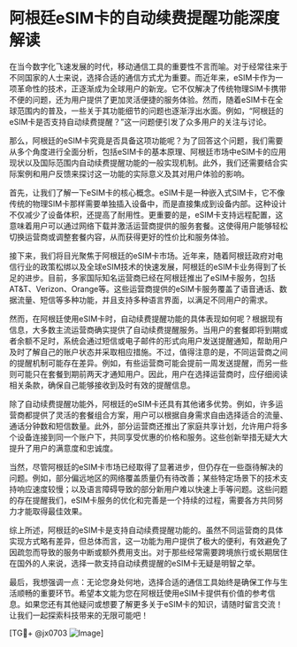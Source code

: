 # 阿根廷eSIM卡的自动续费提醒功能深度解读

在当今数字化飞速发展的时代，移动通信工具的重要性不言而喻。对于经常往来于不同国家的人士来说，选择合适的通信方式尤为重要。而近年来，eSIM卡作为一项革命性的技术，正逐渐成为全球用户的新宠。它不仅解决了传统物理SIM卡携带不便的问题，还为用户提供了更加灵活便捷的服务体验。然而，随着eSIM卡在全球范围内的普及，一些关于其功能细节的问题也逐渐浮出水面。例如，“阿根廷的eSIM卡是否支持自动续费提醒？”这一问题便引发了众多用户的关注与讨论。

那么，阿根廷的eSIM卡究竟是否具备这项功能呢？为了回答这个问题，我们需要从多个角度进行全面分析，包括eSIM卡的基本原理、阿根廷市场中eSIM卡的应用现状以及国际范围内自动续费提醒功能的一般实现机制。此外，我们还需要结合实际案例和用户反馈来探讨这一功能的实际意义及其对用户体验的影响。

首先，让我们了解一下eSIM卡的核心概念。eSIM卡是一种嵌入式SIM卡，它不像传统的物理SIM卡那样需要单独插入设备中，而是直接集成到设备内部。这种设计不仅减少了设备体积，还提高了耐用性。更重要的是，eSIM卡支持远程配置，这意味着用户可以通过网络下载并激活运营商提供的服务套餐。这使得用户能够轻松切换运营商或调整套餐内容，从而获得更好的性价比和服务体验。

接下来，我们将目光聚焦于阿根廷的eSIM卡市场。近年来，随着阿根廷政府对电信行业的政策松绑以及全球eSIM技术的快速发展，阿根廷的eSIM卡业务得到了长足的进步。目前，多家国际知名运营商已经在阿根廷推出了eSIM卡服务，包括AT&T、Verizon、Orange等。这些运营商提供的eSIM卡服务覆盖了语音通话、数据流量、短信等多种功能，并且支持多种语言界面，以满足不同用户的需求。

然而，在阿根廷使用eSIM卡时，自动续费提醒功能的具体表现如何呢？根据现有信息，大多数主流运营商确实提供了自动续费提醒服务。当用户的套餐即将到期或者余额不足时，系统会通过短信或电子邮件的形式向用户发送提醒通知，帮助用户及时了解自己的账户状态并采取相应措施。不过，值得注意的是，不同运营商之间的提醒机制可能存在差异。例如，有些运营商可能会提前一周发送提醒，而另一些则可能只在套餐到期前两天才通知用户。因此，用户在选择运营商时，应仔细阅读相关条款，确保自己能够接收到及时有效的提醒信息。

除了自动续费提醒功能外，阿根廷的eSIM卡还具有其他诸多优势。例如，许多运营商都提供了灵活的套餐组合方案，用户可以根据自身需求自由选择适合的流量、通话分钟数和短信数量。此外，部分运营商还推出了家庭共享计划，允许用户将多个设备连接到同一个账户下，共同享受优惠的价格和服务。这些创新举措无疑大大提升了用户的满意度和忠诚度。

当然，尽管阿根廷的eSIM卡市场已经取得了显著进步，但仍存在一些亟待解决的问题。例如，部分偏远地区的网络覆盖质量仍有待改善；某些特定场景下的技术支持响应速度较慢；以及语言障碍导致的部分新用户难以快速上手等问题。这些问题的存在提醒我们，eSIM卡服务的优化和完善是一个持续的过程，需要各方共同努力才能取得最佳效果。

综上所述，阿根廷的eSIM卡是支持自动续费提醒功能的。虽然不同运营商的具体实现方式略有差异，但总体而言，这一功能为用户提供了极大的便利，有效避免了因疏忽而导致的服务中断或额外费用支出。对于那些经常需要跨境旅行或长期居住在国外的人来说，选择一款支持自动续费提醒的eSIM卡无疑是明智之举。

最后，我想强调一点：无论您身处何地，选择合适的通信工具始终是确保工作与生活顺畅的重要环节。希望本文能为您在阿根廷使用eSIM卡提供有价值的参考信息。如果您还有其他疑问或想要了解更多关于eSIM卡的知识，请随时留言交流！让我们一起探索科技带来的无限可能吧！

[TG💪+ @jx0703 ![Image](https://github.com/user-attachments/assets/dbca1d08-cadb-493c-b0ec-ad6f7a83f270)]